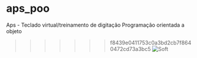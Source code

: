 # aps_poo
Aps - Teclado virtual/treinamento de digitação
Programação orientada a objeto

>>>>>>> f8439e0411753c0a3bd2cb7f8640472cd73a3bc5
![Soft](https://i.imgur.com/41aSRMK.png "soft")

